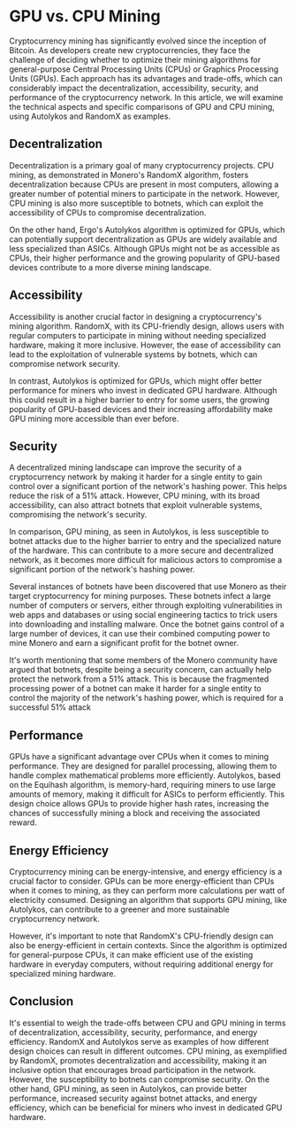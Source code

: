 # GPU vs. CPU Mining

Cryptocurrency mining has significantly evolved since the inception of Bitcoin. As developers create new cryptocurrencies, they face the challenge of deciding whether to optimize their mining algorithms for general-purpose Central Processing Units (CPUs) or Graphics Processing Units (GPUs). Each approach has its advantages and trade-offs, which can considerably impact the decentralization, accessibility, security, and performance of the cryptocurrency network. In this article, we will examine the technical aspects and specific comparisons of GPU and CPU mining, using Autolykos and RandomX as examples.

## Decentralization

Decentralization is a primary goal of many cryptocurrency projects. CPU mining, as demonstrated in Monero's RandomX algorithm, fosters decentralization because CPUs are present in most computers, allowing a greater number of potential miners to participate in the network. However, CPU mining is also more susceptible to botnets, which can exploit the accessibility of CPUs to compromise decentralization.

On the other hand, Ergo's Autolykos algorithm is optimized for GPUs, which can potentially support decentralization as GPUs are widely available and less specialized than ASICs. Although GPUs might not be as accessible as CPUs, their higher performance and the growing popularity of GPU-based devices contribute to a more diverse mining landscape.

## Accessibility

Accessibility is another crucial factor in designing a cryptocurrency's mining algorithm. RandomX, with its CPU-friendly design, allows users with regular computers to participate in mining without needing specialized hardware, making it more inclusive. However, the ease of accessibility can lead to the exploitation of vulnerable systems by botnets, which can compromise network security.

In contrast, Autolykos is optimized for GPUs, which might offer better performance for miners who invest in dedicated GPU hardware. Although this could result in a higher barrier to entry for some users, the growing popularity of GPU-based devices and their increasing affordability make GPU mining more accessible than ever before.

## Security

A decentralized mining landscape can improve the security of a cryptocurrency network by making it harder for a single entity to gain control over a significant portion of the network's hashing power. This helps reduce the risk of a 51% attack. However, CPU mining, with its broad accessibility, can also attract botnets that exploit vulnerable systems, compromising the network's security.

In comparison, GPU mining, as seen in Autolykos, is less susceptible to botnet attacks due to the higher barrier to entry and the specialized nature of the hardware. This can contribute to a more secure and decentralized network, as it becomes more difficult for malicious actors to compromise a significant portion of the network's hashing power.

Several instances of botnets have been discovered that use Monero as their target cryptocurrency for mining purposes. These botnets infect a large number of computers or servers, either through exploiting vulnerabilities in web apps and databases or using social engineering tactics to trick users into downloading and installing malware. Once the botnet gains control of a large number of devices, it can use their combined computing power to mine Monero and earn a significant profit for the botnet owner.

It's worth mentioning that some members of the Monero community have argued that botnets, despite being a security concern, can actually help protect the network from a 51% attack. This is because the fragmented processing power of a botnet can make it harder for a single entity to control the majority of the network's hashing power, which is required for a successful 51% attack 

## Performance

GPUs have a significant advantage over CPUs when it comes to mining performance. They are designed for parallel processing, allowing them to handle complex mathematical problems more efficiently. Autolykos, based on the Equihash algorithm, is memory-hard, requiring miners to use large amounts of memory, making it difficult for ASICs to perform efficiently. This design choice allows GPUs to provide higher hash rates, increasing the chances of successfully mining a block and receiving the associated reward.

## Energy Efficiency

Cryptocurrency mining can be energy-intensive, and energy efficiency is a crucial factor to consider. GPUs can be more energy-efficient than CPUs when it comes to mining, as they can perform more calculations per watt of electricity consumed. Designing an algorithm that supports GPU mining, like Autolykos, can contribute to a greener and more sustainable cryptocurrency network.

However, it's important to note that RandomX's CPU-friendly design can also be energy-efficient in certain contexts. Since the algorithm is optimized for general-purpose CPUs, it can make efficient use of the existing hardware in everyday computers, without requiring additional energy for specialized mining hardware.

## Conclusion

It's essential to weigh the trade-offs between CPU and GPU mining in terms of decentralization, accessibility, security, performance, and energy efficiency. RandomX and Autolykos serve as examples of how different design choices can result in different outcomes. CPU mining, as exemplified by RandomX, promotes decentralization and accessibility, making it an inclusive option that encourages broad participation in the network. However, the susceptibility to botnets can compromise security. On the other hand, GPU mining, as seen in Autolykos, can provide better performance, increased security against botnet attacks, and energy efficiency, which can be beneficial for miners who invest in dedicated GPU hardware.

